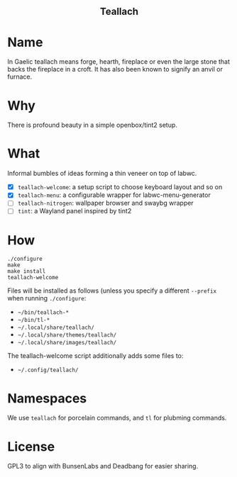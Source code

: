 <h2 align="center">Teallach</h2>

# Name

In Gaelic teallach means forge, hearth, fireplace or even the large stone that
backs the fireplace in a croft. It has also been known to signify an anvil or
furnace.

# Why

There is profound beauty in a simple openbox/tint2 setup.

# What

Informal bumbles of ideas forming a thin veneer on top of labwc.

- [x] `teallach-welcome`: a setup script to choose keyboard layout and so on
- [x] `teallach-menu`: a configurable wrapper for labwc-menu-generator
- [ ] `teallach-nitrogen`: wallpaper browser and swaybg wrapper
- [ ] `tint`: a Wayland panel inspired by tint2

# How

    ./configure
	make
	make install
    teallach-welcome

Files will be installed as follows (unless you specify a different `--prefix`
when running `./configure`:

- `~/bin/teallach-*`
- `~/bin/tl-*`
- `~/.local/share/teallach/`
- `~/.local/share/themes/teallach/`
- `~/.local/share/images/teallach/`

The teallach-welcome script additionally adds some files to:

- `~/.config/teallach/`

# Namespaces

We use `teallach` for porcelain commands, and `tl` for plubming commands.

# License

GPL3 to align with BunsenLabs and Deadbang for easier sharing.
